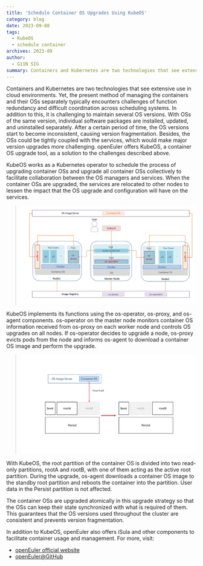 ```yaml
---
title: 'Schedule Container OS Upgrades Using KubeOS'
category: blog
date: 2023-09-08
tags:
  - KubeOS
  - schedule container
archives: 2023-09
author:
  - G11N SIG
summary: Containers and Kubernetes are two technologies that see extensive use in cloud environments. Yet, the present method of managing the containers and their OSs separately typically encounters challenges of function redundancy and difficult coordination across scheduling systems.
---
```


Containers and Kubernetes are two technologies that see extensive use in cloud environments. Yet, the present method of managing the containers and their OSs separately typically encounters challenges of function redundancy and difficult coordination across scheduling systems. In addition to this, it is challenging to maintain several OS versions. With OSs of the same version, individual software packages are installed, updated, and uninstalled separately. After a certain period of time, the OS versions start to become inconsistent, causing version fragmentation. Besides, the OSs could be tightly coupled with the services, which would make major version upgrades more challenging. openEuler offers KubeOS, a container OS upgrade tool, as a solution to the challenges described above.

KubeOS works as a Kubernetes operator to schedule the process of upgrading container OSs and upgrade all container OSs collectively to facilitate collaboration between the OS managers and services. When the container OSs are upgraded, the services are relocated to other nodes to lessen the impact that the OS upgrade and configuration will have on the services.


>![](./image/image1.png)  
 
KubeOS implements its functions using the os-operator, os-proxy, and os-agent components. os-operator on the master node monitors container OS information received from os-proxy on each worker node and controls OS upgrades on all nodes. If os-operator decides to upgrade a node, os-proxy evicts pods from the node and informs os-agent to download a container OS image and perform the upgrade.

>![](./image/image2.png)  

With KubeOS, the root partition of the container OS is divided into two read-only partitions, rootA and rootB, with one of them acting as the active root partition. During the upgrade, os-agent downloads a container OS image to the standby root partition and reboots the container into the partition. User data in the Persist partition is not affected.

The container OSs are upgraded atomically in this upgrade strategy so that the OSs can keep their state synchronized with what is required of them. This guarantees that the OS versions used throughout the cluster are consistent and prevents version fragmentation.

In addition to KubeOS, openEuler also offers iSula and other components to facilitate container usage and management. For more, visit:

-	[openEuler official website](https://www.openeuler.org/en/)
-	[openEuler@GitHub](https://github.com/openeuler-mirror)


